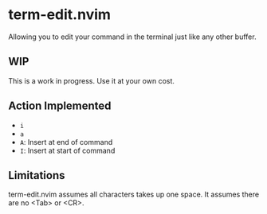 # term-edit.nvim
Allowing you to edit your command in the terminal just like any other buffer.

## WIP
This is a work in progress. Use it at your own cost.

## Action Implemented
- `i`
- `a`
- `A`: Insert at end of command
- `I`: Insert at start of command

## Limitations
term-edit.nvim assumes all characters takes up one space. It assumes there are no \<Tab\> or \<CR\>.
